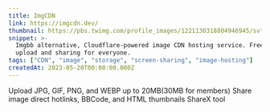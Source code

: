 ```yaml
---
title: ImgCDN
link: https://imgcdn.dev/
thumbnail: https://pbs.twimg.com/profile_images/1221130318804946945/svtVt2ud_400x400.jpg
snippet: >-
  Imgbb alternative, Cloudflare-powered image CDN hosting service. Free image
  upload and sharing for everyone.
tags: ["CDN", "image", "storage", "screen-sharing", "image-hosting"]
createdAt: 2023-05-20T00:00:00.000Z
---
```

Upload JPG, GIF, PNG, and WEBP up to 20MB(30MB for members)
Share image direct hotlinks, BBCode, and HTML thumbnails
ShareX tool